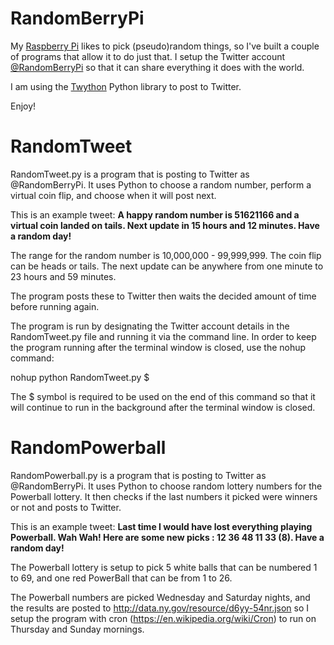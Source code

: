 # RandomBerryPi
My [Raspberry Pi](https://www.raspberrypi.org/) likes to pick (pseudo)random things, so I've built a couple of programs that allow it to do just that.  I setup the Twitter account [@RandomBerryPi](https://twitter.com/RandomBerryPi) so that it can share everything it does with the world.  

I am using the [Twython](https://github.com/ryanmcgrath/twython) Python library to post to Twitter.

Enjoy!

# RandomTweet
RandomTweet.py is a program that is posting to Twitter as @RandomBerryPi.  It uses Python to choose a random number, perform a virtual coin flip, and choose when it will post next.

This is an example tweet: **A happy random number is 51621166 and a virtual coin landed on tails. Next update in 15 hours and 12 minutes. Have a random day!**

The range for the random number is 10,000,000 - 99,999,999.  The coin flip can be heads or tails.  The next update can be anywhere from one minute to 23 hours and 59 minutes.

The program posts these to Twitter then waits the decided amount of time before running again.

The program is run by designating the Twitter account details in the RandomTweet.py file and running it via the command line.  In order to keep the program running after the terminal window is closed, use the nohup command:

nohup python RandomTweet.py $

The $ symbol is required to be used on the end of this command so that it will continue to run in the background after the terminal window is closed.

# RandomPowerball
RandomPowerball.py is a program that is posting to Twitter as @RandomBerryPi.  It uses Python to choose random lottery numbers for the Powerball lottery.  It then checks if the last numbers it picked were winners or not and posts to Twitter.

This is an example tweet: **Last time I would have lost everything playing Powerball. Wah Wah! Here are some new picks : 12 36 48 11 33 (8). Have a random day!**

The Powerball lottery is setup to pick 5 white balls that can be numbered 1 to 69, and one red PowerBall that can be from 1 to 26. 

The Powerball numbers are picked Wednesday and Saturday nights, and the results are posted to http://data.ny.gov/resource/d6yy-54nr.json so I setup the program with cron (https://en.wikipedia.org/wiki/Cron) to run on Thursday and Sunday mornings.

